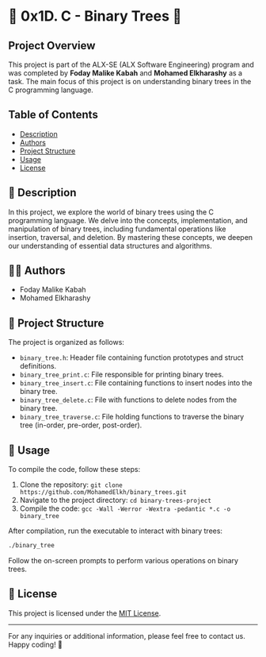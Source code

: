 # 🌳 0x1D. C - Binary Trees 🌳

## Project Overview

This project is part of the ALX-SE (ALX Software Engineering) program and was completed by **Foday Malike Kabah** and **Mohamed Elkharashy** as a task. The main focus of this project is on understanding binary trees in the C programming language.

## Table of Contents

- [Description](#description)
- [Authors](#authors)
- [Project Structure](#project-structure)
- [Usage](#usage)
- [License](#license)

## 📃 Description

In this project, we explore the world of binary trees using the C programming language. We delve into the concepts, implementation, and manipulation of binary trees, including fundamental operations like insertion, traversal, and deletion. By mastering these concepts, we deepen our understanding of essential data structures and algorithms.

## 👨‍💻 Authors

- Foday Malike Kabah
- Mohamed Elkharashy

## 📂 Project Structure

The project is organized as follows:

- `binary_tree.h`: Header file containing function prototypes and struct definitions.
- `binary_tree_print.c`: File responsible for printing binary trees.
- `binary_tree_insert.c`: File containing functions to insert nodes into the binary tree.
- `binary_tree_delete.c`: File with functions to delete nodes from the binary tree.
- `binary_tree_traverse.c`: File holding functions to traverse the binary tree (in-order, pre-order, post-order).

## 🚀 Usage

To compile the code, follow these steps:

1. Clone the repository: `git clone https://github.com/MohamedElkh/binary_trees.git`
2. Navigate to the project directory: `cd binary-trees-project`
3. Compile the code: `gcc -Wall -Werror -Wextra -pedantic *.c -o binary_tree`

After compilation, run the executable to interact with binary trees:

```bash
./binary_tree
```

Follow the on-screen prompts to perform various operations on binary trees.

## 📄 License

This project is licensed under the [MIT License](https://opensource.org/licenses/MIT).

---

For any inquiries or additional information, please feel free to contact us. Happy coding! 🎉

